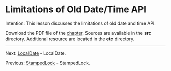# Limitations of Old Date/Time API

Intention: This lesson discusses the limitations of old date and time API.

Download the PDF file of the [chapter](chapter_31.pdf). Sources are available in the <b>src</b> directory. 
Additional resource are located in the <b>etc</b> directory.

<hr>

Next: [LocalDate](chapter_32.md "LocalDate") - LocalDate.

Previous: [StampedLock](chapter_30.md "StampedLock") - StampedLock.